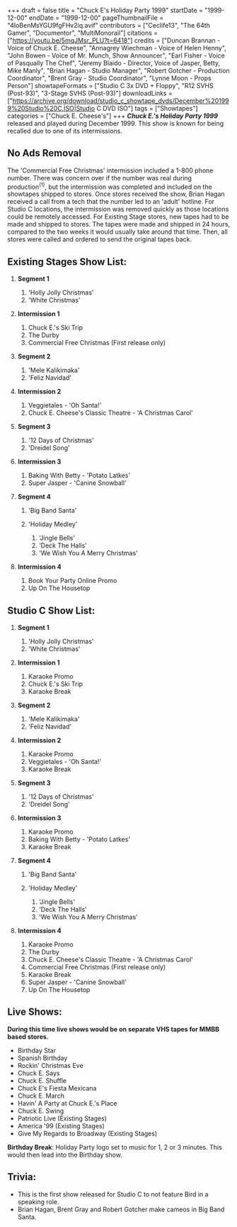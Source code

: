 +++
draft = false
title = "Chuck E's Holiday Party 1999"
startDate = "1999-12-00"
endDate = "1999-12-00"
pageThumbnailFile = "4IoBenMsYGU9fgFHv2iq.avif"
contributors = ["Ceclife13", "The 64th Gamer", "Documentor", "MultiMonorail"]
citations = ["https://youtu.be/5mqJMsr_PLU?t=6418"]
credits = ["Duncan Brannan - Voice of Chuck E. Cheese", "Annagrey Wiechman - Voice of Helen Henny", "John Bowen - Voice of Mr. Munch, Show Announcer", "Earl Fisher - Voice of Pasqually The Chef", "Jeremy Blaido - Director, Voice of Jasper, Betty, Mike Manly", "Brian Hagan - Studio Manager", "Robert Gotcher - Production Coordinator", "Brent Gray - Studio Coordinator", "Lynne Moon - Props Person"]
showtapeFormats = ["Studio C 3x DVD + Floppy", "R12 SVHS (Post-93)", "3-Stage SVHS (Post-93)"]
downloadLinks = ["https://archive.org/download/studio_c_showtape_dvds/December%201999%20Studio%20C.ISO|Studio C DVD ISO"]
tags = ["Showtapes"]
categories = ["Chuck E. Cheese's"]
+++
***Chuck E.'s Holiday Party 1999*** released and played during December 1999.
This show is known for being recalled due to one of its intermissions.

## No Ads Removal

The 'Commercial Free Christmas' intermission included a 1-800 phone number. There was concern over if the number was real during production<sup>(1)</sup>, but the intermission was completed and included on the showtapes shipped to stores. Once stores received the show, Brian Hagan received a call from a tech that the number led to an 'adult' hotline. For Studio C locations, the intermission was removed quickly as those locations could be remotely accessed. For Existing Stage stores, new tapes had to be made and shipped to stores. The tapes were made and shipped in 24 hours, compared to the two weeks it would usually take around that time. Then, all stores were called and ordered to send the original tapes back.

## Existing Stages Show List:

1. **Segment 1**

   1. 'Holly Jolly Christmas'
   2. 'White Christmas'
2. **Intermission 1**

   1. Chuck E.'s Ski Trip
   2. The Durby
   3. Commercial Free Christmas (First release only)
3. **Segment 2**

   1. 'Mele Kalikimaka'
   2. 'Feliz Navidad'
4. **Intermission 2**

   1. Veggietales - 'Oh Santa!'
   2. Chuck E. Cheese's Classic Theatre - 'A Christmas Carol'
5. **Segment 3**

   1. '12 Days of Christmas'
   2. 'Dreidel Song'
6. **Intermission 3**

   1. Baking With Betty - 'Potato Latkes'
   2. Super Jasper - 'Canine Snowball'
7. **Segment 4**

   1. 'Big Band Santa'
   2. 'Holiday Medley'

      1. 'Jingle Bells'
      2. 'Deck The Halls'
      3. 'We Wish You A Merry Christmas'
8. **Intermission 4**

   1. Book Your Party Online Promo
   2. Up On The Housetop

## Studio C Show List:

1. **Segment 1**

   1. 'Holly Jolly Christmas'
   2. 'White Christmas'
2. **Intermission 1**

   1. Karaoke Promo
   2. Chuck E.'s Ski Trip
   3. Karaoke Break
3. **Segment 2**

   1. 'Mele Kalikimaka'
   2. 'Feliz Navidad'
4. **Intermission 2**

   1. Karaoke Promo
   2. Veggietales - 'Oh Santa!'
   3. Karaoke Break
5. **Segment 3**

   1. '12 Days of Christmas'
   2. 'Dreidel Song'
6. **Intermission 3**

   1. Karaoke Promo
   2. Baking With Betty - 'Potato Latkes'
   3. Karaoke Break
7. **Segment 4**

   1. 'Big Band Santa'
   2. 'Holiday Medley'

      1. 'Jingle Bells'
      2. 'Deck The Halls'
      3. 'We Wish You A Merry Christmas'
8. **Intermission 4**

   1. Karaoke Promo
   2. The Durby
   3. Chuck E. Cheese's Classic Theatre - 'A Christmas Carol'
   4. Commercial Free Christmas (First release only)
   5. Karaoke Break
   6. Super Jasper - 'Canine Snowball'
   7. Up On The Housetop

## Live Shows:

**During this time live shows would be on separate VHS tapes for MMBB based stores.**

* Birthday Star
* Spanish Birthday
* Rockin' Christmas Eve
* Chuck E. Says
* Chuck E. Shuffle
* Chuck E's Fiesta Mexicana
* Chuck E. March
* Havin' A Party at Chuck E.'s Place
* Chuck E. Swing
* Patriotic Live (Existing Stages)
* America '99 (Existing Stages)
* Give My Regards to Broadway (Existing Stages)

**Birthday Break**: Holiday Party logo set to music for 1, 2 or 3 minutes. This would then lead into the Birthday show.

## Trivia:

* This is the first show released for Studio C to not feature Bird in a speaking role.
* Brian Hagan, Brent Gray and Robert Gotcher make cameos in Big Band Santa.
